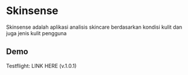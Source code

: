 
# Skinsense

Skinsense adalah aplikasi analisis skincare berdasarkan kondisi kulit dan juga jenis kulit pengguna




## Demo

Testflight: LINK HERE (v.1.0.1)
